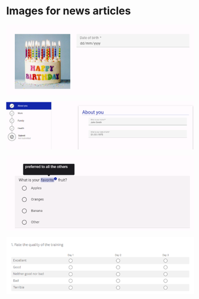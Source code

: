 # Images for news articles

![Example of an Easy Read question in Accessible Surveys](<.gitbook/assets/image (1) (1) (1) (1) (1).png>)

![Example of using pages to structure a survey in Accessible Surveys](<.gitbook/assets/image (2) (1) (1) (1).png>)

![Example of how 'tooltips' can be used to explain words in Accessible Surveys](<.gitbook/assets/image (3) (1) (1).png>)

![Example of a grid question created in Survey Monkey](<.gitbook/assets/image (2) (2) (1).png>)

